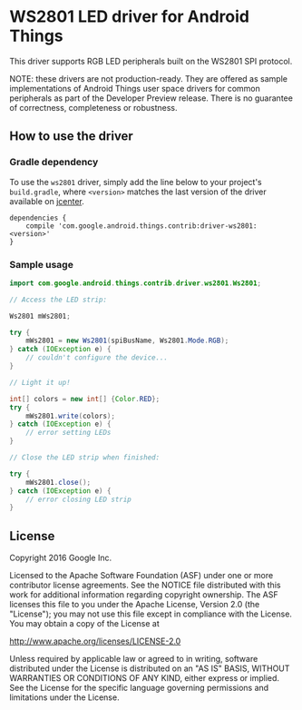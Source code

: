 WS2801 LED driver for Android Things
====================================

This driver supports RGB LED peripherals built on the WS2801 SPI protocol.

NOTE: these drivers are not production-ready. They are offered as sample
implementations of Android Things user space drivers for common peripherals
as part of the Developer Preview release. There is no guarantee
of correctness, completeness or robustness.

How to use the driver
---------------------

### Gradle dependency

To use the `ws2801` driver, simply add the line below to your project's `build.gradle`,
where `<version>` matches the last version of the driver available on [jcenter][jcenter].

```
dependencies {
    compile 'com.google.android.things.contrib:driver-ws2801:<version>'
}
```

### Sample usage

```java
import com.google.android.things.contrib.driver.ws2801.Ws2801;

// Access the LED strip:

Ws2801 mWs2801;

try {
    mWs2801 = new Ws2801(spiBusName, Ws2801.Mode.RGB);
} catch (IOException e) {
    // couldn't configure the device...
}

// Light it up!

int[] colors = new int[] {Color.RED};
try {
    mWs2801.write(colors);
} catch (IOException e) {
    // error setting LEDs
}

// Close the LED strip when finished:

try {
    mWs2801.close();
} catch (IOException e) {
    // error closing LED strip
}
```

License
-------

Copyright 2016 Google Inc.

Licensed to the Apache Software Foundation (ASF) under one or more contributor
license agreements.  See the NOTICE file distributed with this work for
additional information regarding copyright ownership.  The ASF licenses this
file to you under the Apache License, Version 2.0 (the "License"); you may not
use this file except in compliance with the License.  You may obtain a copy of
the License at

  http://www.apache.org/licenses/LICENSE-2.0

Unless required by applicable law or agreed to in writing, software
distributed under the License is distributed on an "AS IS" BASIS, WITHOUT
WARRANTIES OR CONDITIONS OF ANY KIND, either express or implied.  See the
License for the specific language governing permissions and limitations under
the License.

[jcenter]: https://bintray.com/google/androidthings/contrib-driver-ws2801/_latestVersion
